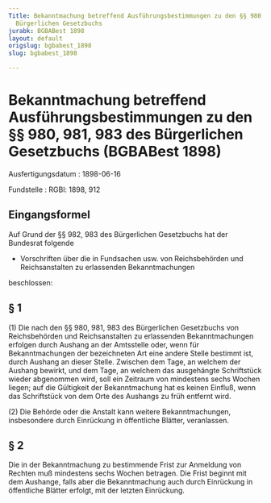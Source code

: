 ```yaml
---
Title: Bekanntmachung betreffend Ausführungsbestimmungen zu den §§ 980, 981, 983 des
  Bürgerlichen Gesetzbuchs
jurabk: BGBABest 1898
layout: default
origslug: bgbabest_1898
slug: bgbabest_1898

---
```


# Bekanntmachung betreffend Ausführungsbestimmungen zu den §§ 980, 981, 983 des Bürgerlichen Gesetzbuchs (BGBABest 1898)

Ausfertigungsdatum
:   1898-06-16

Fundstelle
:   RGBl: 1898, 912



## Eingangsformel

Auf Grund der §§ 982, 983 des Bürgerlichen Gesetzbuchs hat der
Bundesrat folgende

*   Vorschriften über die in Fundsachen usw. von
    Reichsbehörden und
    Reichsanstalten zu erlassenden Bekanntmachungen



beschlossen:


## § 1

(1) Die nach den §§ 980, 981, 983 des Bürgerlichen Gesetzbuchs von
Reichsbehörden und
Reichsanstalten zu erlassenden Bekanntmachungen erfolgen durch Aushang
an der Amtsstelle oder, wenn für Bekanntmachungen der bezeichneten Art
eine andere Stelle bestimmt ist, durch Aushang an dieser Stelle.
Zwischen dem Tage, an welchem der Aushang bewirkt, und dem Tage, an
welchem das ausgehängte Schriftstück wieder abgenommen wird, soll ein
Zeitraum von mindestens sechs Wochen liegen; auf die Gültigkeit der
Bekanntmachung hat es keinen Einfluß, wenn das Schriftstück von dem
Orte des Aushangs zu früh entfernt wird.

(2) Die Behörde oder die Anstalt kann weitere Bekanntmachungen,
insbesondere durch Einrückung in öffentliche Blätter, veranlassen.


## § 2

Die in der Bekanntmachung zu bestimmende Frist zur Anmeldung von
Rechten muß mindestens sechs Wochen betragen. Die Frist beginnt mit
dem Aushange, falls aber die Bekanntmachung auch durch Einrückung in
öffentliche Blätter erfolgt, mit der letzten Einrückung.

